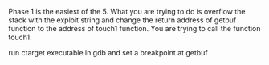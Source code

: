 
Phase 1 is the easiest of the 5. What you are trying to do is overflow the stack with the exploit string and change the return address of getbuf function to the address of touch1 function. You are trying to call the function touch1.

run ctarget executable in gdb and set a breakpoint at getbuf

